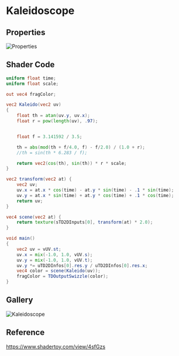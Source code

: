 # Kaleidoscope

## Properties
![Properties](https://user-images.githubusercontent.com/21966381/115397366-f9e32c00-a220-11eb-84ef-bbf6805fcb9f.JPG)

## Shader Code

```glsl
uniform float time;
uniform float scale;

out vec4 fragColor;

vec2 Kaleido(vec2 uv)
{
	float th = atan(uv.y, uv.x);
	float r = pow(length(uv), .97);


	float f = 3.141592 / 3.5;

	th = abs(mod(th + f/4.0, f) - f/2.0) / (1.0 + r);
	//th = sin(th * 6.283 / f);

	return vec2(cos(th), sin(th)) * r * scale;
}

vec2 transform(vec2 at) {
	vec2 uv;
	uv.x = at.x * cos(time) - at.y * sin(time) - .1 * sin(time);
	uv.y = at.x * sin(time) + at.y * cos(time) + .1 * cos(time);
	return uv;  
}

vec4 scene(vec2 at) {
    return texture(sTD2DInputs[0], transform(at) * 2.0);
}

void main()
{
    vec2 uv = vUV.st;
    uv.x = mix(-1.0, 1.0, vUV.s);
    uv.y = mix(-1.0, 1.0, vUV.t);
    uv.y *= uTD2DInfos[0].res.y / uTD2DInfos[0].res.x;
    vec4 color = scene(Kaleido(uv));
    fragColor = TDOutputSwizzle(color);
}
```

## Gallery

![Kaleidoscope](https://user-images.githubusercontent.com/21966381/115665834-c6b6af00-a37e-11eb-9b2c-a4f39870de70.gif)

## Reference

https://www.shadertoy.com/view/4sfGzs
